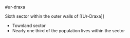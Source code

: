 #ur-draxa 

Sixth sector within the outer walls of [[Ur-Draxa]]

- Townland sector
- Nearly one third of the population lives within the sector